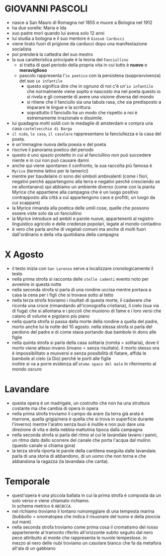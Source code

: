 # GIOVANNI PASCOLI
- nasce a San Mauro di Romagna nel 1855 e muore a Bologna nel 1912
- ha due sorelle: Maria e Ida
- suo padre morì quando lui aveva solo 12 anni
- lui studia a bologna e il suo mentore è `Giosuè Carducci`
- viene tirato fuori di prigione da carducci dopo una manifestazione socialista
- poi prenderà la cattedra del suo mestro
- la sua caratteristica principale è la teoria del `Fanciullino`
    - si tratta di quel periodo della propria vita in cui tutto è **nuovo** e **meraviglioso**
    - pascolo rappresenta l'`io poetico` con la persistena (soppravvivenza) del suo `io infantile`
        - questo significa dire che in ognuno di noi c'è un'`io infantile` che normalmente viene sopito e nascosto ma nel poeta questo io si rivela e gli consente di avere una visione diversa del mondo
        - si ritiene che il fanciullo sia una tabula rasa, che sia predisposto a imparare le lingue e la scrittura.
        - soprattutto il fanciullo ha un modo che rispetto a noi è estremamente irrazionale e dissimile.
- lui guadagna molti soldi con le medaglie di amsterdam e compra una casa `castelvecchio di Barga`
- `il nido`, `la casa`, `il casolare` rappresentano la fanciullezza e la casa del poeta.
- è un'immagine nuova della poesia e del poeta
- riscrive il panorama poetico del periodo
- questo è uno spazio protetto in cui al fanciullino non può succedere niente e in cui non può causare danni
- anche qui viene spontaneo il confronto, la sua raccolta più famosa è `Myrice` (termine latino per le tamerici)
- mentre per baudelaire ci sono dei simboli ambivalenti (come i fiori, negativi perchè appartengono alla terra e negativi perchè cresciendo se ne allontanano) qui abbiamo un ambiente diverso (come con la pianta Myrice che appartiene alla campagna che è un luogo positivo contrapposto alla città a cui appartengono caos e profitti, un luogo da cui scappare)
- la Myrice rimanda alla poetica delle umili cose, quelle che possono essere viste solo da un fanciullino
- la Myrice introduce ad ambiti e parole nuove, appartenenti al registro linguistico agricolo e delle credenze popolari, legate al mondo contadino
- è vero che parla anche di vegetali comuni ma anche di molti fuori dall'ordinario e della vita quotidiana della campagna
# X Agosto
- il testo inizia con `San Lorenzo` serve a localizzare cronologicamente il testo
- nella prima strofa si racconta delle `stelle cadenti` evento noto per avvenire in questa notte
- nella seconda strofa si parla di una rondine uccisa mentre portava a casa la cena per i figli che si trovava sotto al tetto
- nella terza strofa troviamo i risultati di questa morte, il cadavere che ricorda una croce (rimandando all'iconografia cristiana), il cielo (sua via di fuga) che si allontana e i piccoli che muoiono di fame e i loro versi che calano di volume e pigolano più piano
- nella quarta strofa si passa dalla morte della rondine a quella del padre, morto anche lui la notte del 10 agosto.
nella stessa strofa si parla del perdono del padre e di come stava portando due bambole in dono alle figlie
- nella quinta strofa si parla della casa solitaria (romita = solitaria), dove il morto viene atteso invano (invano = senza risultato). il morto stesso ora è impossibilitato a muoversi e senza possibilità di fiatare, affida le bambole al cielo (a Dio) perchè le porti alle figlie    
inoltre si va a porre evidenza all'`atomo opaco del male` in riferimento al mondo oscuro
# Lavandare
- questa opera è un madrigale, un costrutto che non ha una struttura costante ma che cambia di opera in opera
- nella prima strofa troviamo il campo da arare (la terra già arata è marrone, quella grigia/nera è quella che si trova in superficie durante l'inverno) mentre l'aratro senza buoi è inutile e non può dare una direzione di vita e della nebbia mattutina tipoca dalla campagna
- nella seconda strofa si parla del ritmo al cui le lavandaie lavano i panni, un ritmo dato dallo scorrere del canale che porta l'acqua dal mulino (questo canale si chiama gora)
- la terza strofa riporta le parole della cantilena eseguita dalle lavandaie. parla di una storia di abbandono, di un uomo che non torna e che abbandona la ragazza (la lavandaia che canta).
# Temporale
- quest'opera è una piccola ballata in cui la prima strofa è composta da un solo verso e viene chiamato richiamo.    
lo schema metrico è `ABCBCCA`.
- nel richiamo troviamo il lontano rumoreggiare di una tempesta marina (bubbolìo = onomatopea che indica il risuonare del tuono e della pioccia sul mare)
- nella seconda strofa troviamo come prima cosa il cromatismo del rosso appartenente al tramonto riferito all'orizzonte subito seguito dal nero pece attribuito al monte che rappresenta le nuvole tempestose. in mezzo al nero delle nubi troviamo un casolare bianco che fa da metafora all'ala di un gabbiano